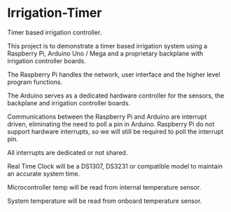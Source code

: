 # Irrigation-Timer
Timer based irrigation controller.

This project is to demonstrate a timer based irrigation system using a Raspberry Pi, Arduino Uno / Mega and a proprietary backplane with irrigation controller boards.

The Raspberry Pi handles the network, user interface and the higher level program functions.

The Arduino serves as a dedicated hardware controller for the sensors, the backplane and irrigation controller boards.

Communications between the Raspberry Pi and Arduino are interrupt driven, eliminating the need to poll a pin in Arduino.  Raspberry Pi do not support hardware interrupts, so we will still be required to poll the interrupt pin.

All interrupts are dedicated or not shared.

Real Time Clock will be a DS1307, DS3231 or compatible model to maintain an accurate system time.

Microcontroller temp will be read from internal temperature sensor.

System temperature will be read from onboard temperature sensor.

